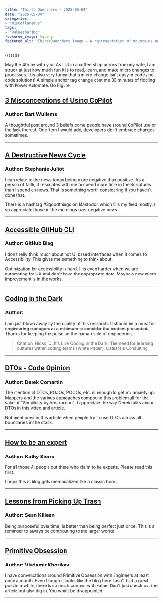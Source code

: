 ```yaml
---
title: "Thirst Quenchers - 2025-05-04"
date: "2025-05-04"
categories:
- "miscellaneous"
tags:
- "valuesharing"
featured_image: tq.png
featured_alt: "ThirstQuenchers Image - A representation of mountains and a lake with the words Thirst Quengers 2025 across the surreal picture"
---
```


{{<featuredimage>}}{{</featuredimage>}}

May the 4th be with you!  As I sit in a coffee shop across from my wife, I am struck at just how much fun it is to read, learn, and make micro changes to processes.  It is also very funny that a micro change isn't easy in code / no code solutions!  A simple anchor tag change cost me 30 minutes of fiddling with Power Automate.  Go Figure



## <a href="https://bartwullems.blogspot.com/2025/04/github-copilot3-misconceptions-why.html" target="_blank" >3 Misconceptions of Using CoPilot</a>

### Author: Bart Wullems

 A thoughtful post around 3 beliefs come people have around CoPilot use or the lack thereof. One Item I would add, developers don't embrace changes sometimes.

***

 ## <a href="https://www.thegospelcoalition.org/article/joy-doom-news-cycle/" target="_blank" >A Destructive News Cycle</a>

### Author: Stephanie Juliot

 I can relate to the news today being more negative than positive. As a person of faith, it resonates with me to spend more time in the Scriptures than I spend on news. That is something worth considering if you haven't done that. 

 There is a hashtag #3goodthings on Mastodon which fills my feed mostly.  I so appreciate those in the mornings over negative news.

***

 ## <a href="https://github.blog/engineering/user-experience/building-a-more-accessible-github-cli/" target="_blank" >Accessible GitHub CLI</a>

### Author: GitHub Blog

 I don't relly think much about not UI based interfaces when it comes to Accessibility. This gives me something to think about.

 Optimization for accessiblity is hard.  It is even harder when we are automating for UX and don't have the appropriate data.  Maybe a new micro improvement is in the works.

***

 ## <a href="https://www.catharsisinsight.com/_files/ugd/fce7f8_2a41aa82670f4f08a3e403d196bcc341.pdf" target="_blank" >Coding in the Dark</a>

### Author: 

 I am just blown away by the quality of this research. It should be a must for engineering managers at a minimum to consider the content presented. Thanks for keeping the pulse on the human side of engineering. 
 > Citation: Hicks, C. It’s Like Coding in the Dark: The need for learning cultures within coding teams [White Paper], Catharsis Consulting.


***

 ## <a href="https://codeopinion.com/dtos-mapping-the-good-the-bad-and-the-excessive/" target="_blank" >DTOs - Code Opinion</a>

### Author: Derek Comartin

 The mention of DTOs, POJOs, POCOs, etc. is enough to get my anxiety up. Mappers and the various approaches compound this problem all for the sake of "Simplicity by Abstraction". I appreciate the way Derek talks about DTOs in this video and article.

 Not mentioned in this article when people try to use DTOs across all boundaries in the stack.

***

 ## <a href="https://headrush.typepad.com/creating_passionate_users/2006/03/how_to_be_an_ex.html" target="_blank" >How to be an expert</a>

### Author: Kathy Sierra

 For all those AI people out there who claim to be experts. Please read this first.

 I hope this is blog gets memorialized like a classic book.  

***

 ## <a href="https://seankilleen.com/2025/05/thoughts-on-picking-up-trash/" target="_blank" >Lessons from Picking Up Trash</a>

### Author: Sean Killeen

 Being purposeful over time, is better than being perfect just once. This is a reminder to always be contributing to the larger world!

***

 ## <a href="https://enterprisecraftsmanship.com/posts/collections-primitive-obsession/" target="_blank" >Primitive Obsession</a>

### Author: Vladamir Khorikov

 I have conversations around Primitive Obsession with Engineers at least once a month. Even though it looks like the blog here hasn't had a great post in a while, there is so much content with value. Don't just check out the article but also dig in. You won't be disappointed.

***

